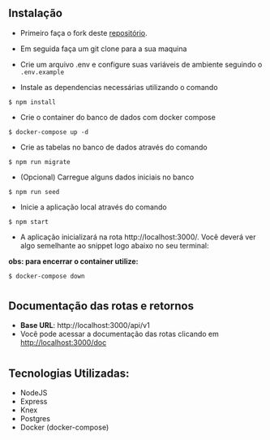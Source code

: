 ## Instalação

- Primeiro faça o fork deste [repositório]().

- Em seguida faça um git clone para a sua maquina

- Crie um arquivo .env e configure suas variáveis de ambiente seguindo o `.env.example`

- Instale as dependencias necessárias utilizando o comando

```
$ npm install
```

- Crie o container do banco de dados com docker compose

```
$ docker-compose up -d
```

- Crie as tabelas no banco de dados através do comando

```
$ npm run migrate
```

- (Opcional) Carregue alguns dados iniciais no banco

```
$ npm run seed
```

- Inicie a aplicação local através do comando

```
$ npm start
```

- A aplicação inicializará na rota http://localhost:3000/. Você deverá ver algo semelhante ao snippet logo abaixo no seu terminal:

**obs: para encerrar o container utilize:**

```
$ docker-compose down
```

#

## Documentação das rotas e retornos

- **Base URL**: http://localhost:3000/api/v1
- Você pode acessar a documentação das rotas clicando em [http://localhost:3000/doc](http://localhost:3000/doc)

#

## Tecnologias Utilizadas:

- NodeJS
- Express
- Knex
- Postgres
- Docker (docker-compose)
